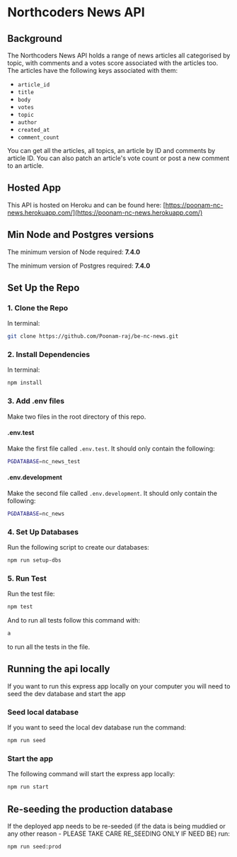 # Northcoders News API

## Background

The Northcoders News API holds a range of news articles all categorised by topic, with comments and a votes score associated with the articles too. The articles have the following keys associated with them:

- `article_id`
- `title`
- `body`
- `votes`
- `topic`
- `author`
- `created_at`
- `comment_count`

You can get all the articles, all topics, an article by ID and comments by article ID. You can also patch an article's vote count or post a new comment to an article.

## Hosted App

This API is hosted on Heroku and can be found here: [https://poonam-nc-news.herokuapp.com/](https://poonam-nc-news.herokuapp.com/)

## Min Node and Postgres versions

The minimum version of Node required: <b>7.4.0</b>

The minimum version of Postgres required: <b> 7.4.0</b>

## Set Up the Repo

### 1. Clone the Repo

In terminal:

```bash
git clone https://github.com/Poonam-raj/be-nc-news.git
```

### 2. Install Dependencies

In terminal:

```bash
npm install
```

### 3. Add .env files

Make two files in the root directory of this repo.

#### .env.test

Make the first file called `.env.test`. It should only contain the following:

```bash
PGDATABASE=nc_news_test
```

#### .env.development

Make the second file called `.env.development`. It should only contain the following:

```bash
PGDATABASE=nc_news
```

### 4. Set Up Databases

Run the following script to create our databases:

```bash
npm run setup-dbs
```

### 5. Run Test

Run the test file:

```bash
npm test
```

And to run all tests follow this command with:

```bash
a
```

to run all the tests in the file.

## Running the api locally

If you want to run this express app locally on your computer you will need to seed the dev database and start the app

### Seed local database

If you want to seed the local dev database run the command:

```bash
npm run seed
```

### Start the app

The following command will start the express app locally:

```bash
npm run start
```

## Re-seeding the production database

If the deployed app needs to be re-seeded (if the data is being muddied or any other reason - PLEASE TAKE CARE RE_SEEDING ONLY IF NEED BE) run:

```bash
npm run seed:prod
```
